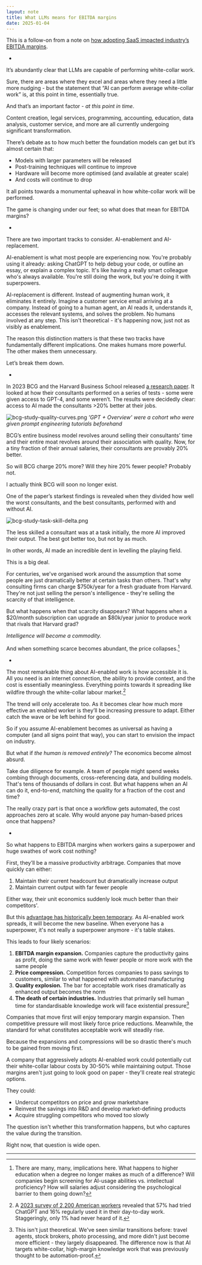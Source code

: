 ```yaml
---
layout: note
title: What LLMs means for EBITDA margins
date: 2025-01-04
---
```

This is a follow-on from a note on [how adopting SaaS impacted industry’s EBITDA margins](/n/saas-and-margins).

-

It’s abundantly clear that LLMs are capable of performing white-collar work.

Sure, there are areas where they excel and areas where they need a little more nudging - but the statement that “AI can perform average white-collar work” is, at this point in time, essentially true.

And that’s an important factor - *at this point in time*.

Content creation, legal services, programming, accounting, education, data analysis, customer service, and more are all currently undergoing significant transformation.

There’s debate as to how much better the foundation models can get but it’s almost certain that:

- Models with larger parameters will be released
- Post-training techniques will continue to improve
- Hardware will become more optimised (and available at greater scale)
- And costs will continue to drop

It all points towards a monumental upheaval in how white-collar work will be performed.

The game is changing under our feet; so what does that mean for EBITDA margins?

-

There are two important tracks to consider. AI-enablement and AI-replacement.

AI-enablement is what most people are experiencing now. You're probably using it already: asking ChatGPT to help debug your code, or outline an essay, or explain a complex topic. It's like having a really smart colleague who's always available. You're still doing the work, but you're doing it with superpowers.

AI-replacement is different. Instead of augmenting human work, it eliminates it entirely. Imagine a customer service email arriving at a company. Instead of going to a human agent, an AI reads it, understands it, accesses the relevant systems, and solves the problem. No humans involved at any step. This isn't theoretical - it's happening now, just not as visibly as enablement.

The reason this distinction matters is that these two tracks have fundamentally different implications. One makes humans more powerful. The other makes them unnecessary.

Let’s break them down.

-

In 2023 BCG and the Harvard Business School released [a research paper](https://papers.ssrn.com/sol3/papers.cfm?abstract_id=4573321#). It looked at how their consultants performed on a series of tests - some were given access to GPT-4, and some weren’t. The results were decidedly clear: access to AI made the consultants >20% better at their jobs.

![bcg-study-quality-curves.png](/resources/images/bcg-study-quality-curves.png)
*'GPT + Overview' were a cohort who were given prompt engineering tutorials beforehand*

BCG’s entire business model revolves around selling their consultants’ time and their entire moat revolves around their association with quality. Now, for a tiny fraction of their annual salaries, their consultants are provably 20% better.

So will BCG charge 20% more? Will they hire 20% fewer people? Probably not.

I actually think BCG will soon no longer exist.

One of the paper’s starkest findings is revealed when they divided how well the worst consultants, and the best consultants, performed with and without AI.

![bcg-study-task-skill-delta.png](/resources/images/bcg-study-task-skill-delta.png)

The less skilled a consultant was at a task initially, the more AI improved their output. The best got better too, but not by as much.

In other words, AI made an incredible dent in levelling the playing field.

This is a big deal.

For centuries, we've organised work around the assumption that some people are just dramatically better at certain tasks than others. That's why consulting firms can charge $750k/year for a fresh graduate from Harvard. They're not just selling the person's intelligence - they're selling the scarcity of that intelligence.

But what happens when that scarcity disappears? What happens when a $20/month subscription can upgrade an $80k/year junior to produce work that rivals that Harvard grad?

*Intelligence will become a commodity.*

And when something scarce becomes abundant, the price collapses.[^1]

-

The most remarkable thing about AI-enabled work is how accessible it is. All you need is an internet connection, the ability to provide context, and the cost is essentially meaningless. Everything points towards it spreading like wildfire through the white-collar labour market.[^2]

The trend will only accelerate too. As it becomes clear how much more effective an enabled worker is they’ll be increasing pressure to adapt. Either catch the wave or be left behind for good.

So if you assume AI-enablement becomes as universal as having a computer (and all signs point that way), you can start to envision the impact on industry.

But what if *the human is removed entirely?* The economics become almost absurd.

Take due diligence for example. A team of people might spend weeks combing through documents, cross-referencing data, and building models. That's tens of thousands of dollars in cost. But what happens when an AI can do it, end-to-end, matching the quality for a fraction of the cost and time?

The really crazy part is that once a workflow gets automated, the cost approaches zero at scale. Why would anyone pay human-based prices once that happens?

-

So what happens to EBITDA margins when workers gains a superpower and huge swathes of work cost nothing?

First, they’ll be a massive productivity arbitrage. Companies that move quickly can either:

1. Maintain their current headcount but dramatically increase output
2. Maintain current output with far fewer people

Either way, their unit economics suddenly look much better than their competitors'.

But this [advantage has historically been temporary](/n/innovations-and-margins). As AI-enabled work spreads, it will become the new baseline. When everyone has a superpower, it's not really a superpower anymore - it's table stakes.

This leads to four likely scenarios:

1. **EBITDA margin expansion.** Companies capture the productivity gains as profit, doing the same work with fewer people or more work with the same people
2. **Price compression.** Competition forces companies to pass savings to customers, similar to what happened with automated manufacturing
3. **Quality explosion.** The bar for acceptable work rises dramatically as enhanced output becomes the norm
4. **The death of certain industries.** Industries that primarily sell human time for standardisable knowledge work will face existential pressure[^3]

Companies that move first will enjoy temporary margin expansion. Then competitive pressure will most likely force price reductions. Meanwhile, the standard for what constitutes acceptable work will steadily rise.

Because the expansions and compressions will be so drastic there's much to be gained from moving first.

A company that aggressively adopts AI-enabled work could potentially cut their white-collar labour costs by 30-50% while maintaining output. Those margins aren't just going to look good on paper - they'll create real strategic options.

They could:

- Undercut competitors on price and grow marketshare
- Reinvest the savings into R&D and develop market-defining products
- Acquire struggling competitors who moved too slowly

The question isn't whether this transformation happens, but who captures the value during the transition.

Right now, that question is wide open.

---

[^1]: There are many, many, implications here. What happens to higher education when a degree no longer makes as much of a difference? Will companies begin screening for AI-usage abilities vs. intellectual proficiency? How will salaries adjust considering the psychological barrier to them going down?

[^2]: A [2023 survey of 2,200 American workers](https://www.business.com/technology/chatgpt-usage-workplace-study/) revealed that 57% had tried ChatGPT and 16% regularly used it in their day-to-day work. Staggeringly, only 1% had never heard of it.

[^3]: This isn't just theoretical. We've seen similar transitions before: travel agents, stock brokers, photo processing, and more didn't just become more efficient - they largely disappeared. The difference now is that AI targets white-collar, high-margin knowledge work that was previously thought to be automation-proof.